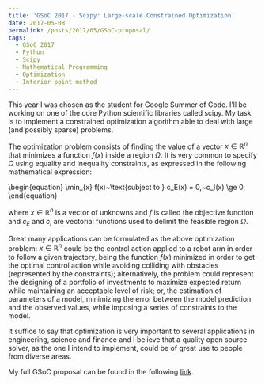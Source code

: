 ```yaml
---
title: 'GSoC 2017 - Scipy: Large-scale Constrained Optimization'
date: 2017-05-08
permalink: /posts/2017/05/GSoC-proposal/
tags:
  - GSoC 2017
  - Python
  - Scipy
  - Mathematical Programming
  - Optimization
  - Interior point method
---
```


This year I was chosen as the student for Google Summer of Code. I’ll be working on one of the core Python scientific libraries called scipy. My task is to implement a constrained optimization algorithm able to deal with large (and possibly sparse) problems.

The optimization problem consists of finding the value of a vector $x\in \mathbb{R}^n$ that minimizes a function $f(x)$ inside a region $\Omega$. It is very common to specify  $\Omega$ using equality and inequality constraints, as expressed in the following mathematical expression:

\begin{equation}
   \min_{x}  f(x)~\text{subject to } c_E(x) = 0,~c_I(x) \ge 0,
\end{equation}

where $x\in \mathbb{R}^n$ is a vector of unknowns and $f$ is called the objective function and $c_E$ and $c_I$ are vectorial functions used to delimit the feasible region $\Omega$.

Great many applications can be formulated as the above optimization problem: $x\in \mathbb{R}^n$ could be the control action applied to a robot arm in order to follow a given trajectory, being the function $f(x)$ minimized in order to get the optimal control action while avoiding colliding with obstacles (represented by the constraints); alternatively, the problem could represent the designing of a portfolio of investments to maximize expected  return while maintaining an acceptable level of risk; or, the estimation of parameters of  a model, minimizing the error between the model prediction and the observed values, while imposing a series of constraints to the model. 

It suffice to say that optimization is very important to several applications in engineering, science and finance and I believe that a quality open source solver, as the one I intend to implement, could be of great use to people from diverse areas.

My full GSoC proposal can be found in the following [link](https://github.com/antonior92/GSoC2017-Scipy).



